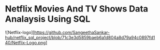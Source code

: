 # Netflix Movies And TV Shows Data Analaysis Using SQL 

![Netflix-logo][https://github.com/SangeethaSankar-hub/netflix_sql_project/blob/71c3e3d5859baeb6a1d804a8d79a94c0897fd140/Netflix-Logo.png]
